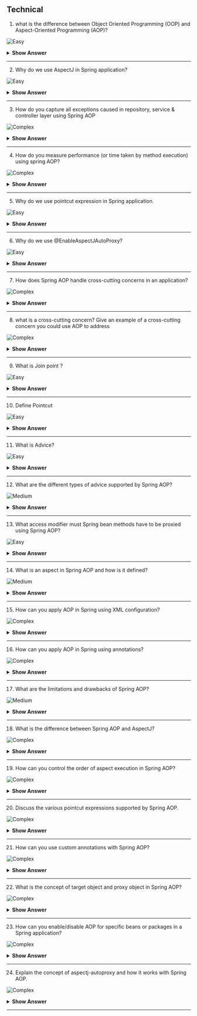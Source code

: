 ## Technical

1. what is the difference between Object Oriented Programming (OOP) and Aspect-Oriented Programming (AOP)?

![Easy](https://github.com/revaturelabs/interviewquestions/blob/dev/ComplexityTags/simple%20(2).svg)

<details> <summary> <b> Show Answer </b> </summary>

<blockquote> 
    
- Object Oriented Programming (OOP) and Aspect-Oriented Programming (AOP) are not mutually exclusive.
- AOP can be good addition to OOP.
- OOP is mainly used to model business logic whereas AOP helps to organize non-functional aspects (called cross cutting concerns) like Auditing, Logging, Transaction Management, Security etc.
- AOP helps to build methods without clogging up the business code with the cross-cutting concerns.
</blockquote> 

</details>

---
2. Why do we use AspectJ in Spring application?

![Easy](https://github.com/revaturelabs/interviewquestions/blob/dev/ComplexityTags/simple%20(2).svg)

<details> <summary> <b> Show Answer </b> </summary>

<blockquote> 
    
- Spring provides simple and powerful ways of writing custom aspects (a modularization of a concern that cuts across multiple classes) by using @AspectJ annotation style. 
- @AspectJ refers to a style of declaring aspects as regular Java classes annotated with annotations. 
- The @AspectJ style was introduced by the AspectJ project as part of the AspectJ 5 release. 
- Spring interprets the same annotations as AspectJ 5, using a library supplied by AspectJ for pointcut parsing and matching. 
- Spring seamlessly integrates Spring AOP and IoC with AspectJ, to enable all uses of AOP within a consistent Spring-based application architecture.
- The @AspectJ support can be enabled with XML- or Java-style configuration. 
- In either case, we also need to ensure that AspectJ’s `aspectjweaver.jar` library is on the class path of application (version 1.8 or later). 
- This library is available in the lib directory of an AspectJ distribution or from the Maven Central repository.
- `pom.xml` sample-
```xml
    <properties>
        <aspectJ.version>1.6.11</aspectJ.version>
    </properties>
    <dependencies>
        <!-- AspectJ -->
        <dependency>
            <groupId>org.aspectj</groupId>
            <artifactId>aspectjrt</artifactId>
            <version>${aspectJ.version}</version>
        </dependency>
        <dependency>
            <groupId>org.aspectj</groupId>
            <artifactId>aspectjweaver</artifactId>
            <version>${aspectJ.version}</version>
        </dependency>
    </dependencies>
```
</blockquote> 

</details>

---
3. How do you capture all exceptions caused in repository, service & controller layer using Spring AOP

![Complex](https://github.com/revaturelabs/interviewquestions/blob/dev/ComplexityTags/Complex%20(2).svg)

<details> <summary> <b> Show Answer </b> </summary>

<blockquote> 
    
- Exception being one of the cross-cutting concern in Spring application which can be handled using Spring AOP.
- Ensure the AspectJ dependencies are added in pom.xml file.
- Define central logging class named `LoggingAspect.java` 

```java
import java.util.Arrays;
import org.aspectj.lang.JoinPoint;
import org.aspectj.lang.ProceedingJoinPoint;
import org.aspectj.lang.annotation.AfterThrowing;
import org.aspectj.lang.annotation.Around;
import org.aspectj.lang.annotation.Aspect;
import org.aspectj.lang.annotation.Pointcut;
import org.slf4j.Logger;
import org.slf4j.LoggerFactory;
import org.springframework.stereotype.Component;

@Aspect
@Component
public class LoggingAspect {
    private final Logger log = LoggerFactory.getLogger(this.getClass());
    @Pointcut("within(@org.springframework.stereotype.Repository *)" +
        " || within(@org.springframework.stereotype.Service *)" +
        " || within(@org.springframework.web.bind.annotation.RestController *)")
    public void springBeanPointcut() {
        // Method is empty as this is just a Pointcut, the implementations are in the advice.
    }
    @Pointcut("within(com.revature.dao..*)" +
        " || within(com.revature.service..*)" +
        " || within(com.revature.controller..*)")
    public void applicationPackagePointcut() {
        // Method is empty as this is just a Pointcut, the implementations are in the advice.
    }
    //Advice that logs methods throwing exceptions.
    @AfterThrowing(pointcut = "applicationPackagePointcut() && springBeanPointcut()", throwing = "e")
    public void logAfterThrowing(JoinPoint joinPoint, Throwable e) {
        log.error("Exception in {}.{}() with cause = {}", joinPoint.getSignature().getDeclaringTypeName(),
            joinPoint.getSignature().getName(), e.getCause() != null ? e.getCause() : "NULL");
    }
}
```
- In above code, we have defined pointcut expression for DAO, Service & Controller layer.
- The `..` notation means "any package or subpackage", whereas `*` at the end of the expression after `..` means "any method in any class".
</blockquote>

</details>

---
4. How do you measure performance (or time taken by method execution) using spring AOP?

![Complex](https://github.com/revaturelabs/interviewquestions/blob/dev/ComplexityTags/Complex%20(2).svg)

<details> <summary> <b> Show Answer </b> </summary>

<blockquote> 
    
To measure the performance or time taken by method execution using Spring AOP, you can utilize the `@Around` advice provided by Spring AOP. Here's how you can do it:

1. Define an aspect class that includes the `@Around` advice:
```java
@Aspect
@Component
public class PerformanceAspect {

    @Around("execution(* com.example.myapp.service.*.*(..))")
    public Object measurePerformance(ProceedingJoinPoint joinPoint) throws Throwable {
        long startTime = System.currentTimeMillis();
        Object result = joinPoint.proceed();
        long endTime = System.currentTimeMillis();
        long executionTime = endTime - startTime;
        System.out.println("Method " + joinPoint.getSignature().getName() + " executed in " + executionTime + "ms");
        return result;
    }
}
```
In this example, the `measurePerformance` method is annotated with `@Around`, which allows you to wrap the target method's execution. The `execution(* com.example.myapp.service.*.*(..))` expression specifies the pointcut, indicating that the advice should be applied to all methods within the `com.example.myapp.service` package.

2. Enable Spring AOP in your Spring Boot application by adding `@EnableAspectJAutoProxy` annotation to your configuration class:
```java
@Configuration
@EnableAspectJAutoProxy
public class AppConfig {
    // Configuration code...
}
```

With this setup, the `measurePerformance` method will be executed around the target method, allowing you to measure the execution time. The execution time will be printed to the console for each method invocation.

Note: Make sure to include the necessary dependencies for Spring AOP in your project.


</blockquote> 

</details>

---

5. Why do we use pointcut expression in Spring application.

![Easy](https://github.com/revaturelabs/interviewquestions/blob/dev/ComplexityTags/simple%20(2).svg)

<details> <summary> <b> Show Answer </b> </summary>

<blockquote> 
    
- Pointcut is an expression language of spring AOP which is basically used to match the target methods to apply the advice.
</blockquote> 

</details>

---
6. Why do we use @EnableAspectJAutoProxy?

![Easy](https://github.com/revaturelabs/interviewquestions/blob/dev/ComplexityTags/simple%20(2).svg)

<details> <summary> <b> Show Answer </b> </summary>

<blockquote> 
    
- Enables support for handling components marked with AspectJ's @Aspect annotation. 
- This annotation is usually defined on class marked with @Configuration.
```java
 @Configuration
 @EnableAspectJAutoProxy
 public class AppConfig {
    @Bean
     public FooService fooService() {
        return new FooService();
    }
    @Bean
    public MyAspect myAspect() {
        return new MyAspect();
    }
 }
```
</blockquote> 

</details>

---

7. How does Spring AOP handle cross-cutting concerns in an application?

![Complex](https://github.com/revaturelabs/interviewquestions/blob/dev/ComplexityTags/simple%20(2).svg)

<details> <summary> <b> Show Answer </b> </summary>

<blockquote> 

- Spring AOP handles cross-cutting concerns in an application by using aspects. 
- Aspects are modules that encapsulate cross-cutting concerns, such as logging, transaction management, security, and caching. - By defining pointcuts, which specify where in the application's execution flow the cross-cutting concerns should be applied, Spring AOP intercepts method invocations and weaves the aspect's behavior into the target objects. 
- This allows for the separation of concerns and promotes modular and reusable code. 
- With Spring AOP, the cross-cutting concerns are applied declaratively, reducing the need for boilerplate code and making the codebase cleaner and more maintainable.

</blockquote>

</details>

---

8. what is a cross-cutting concern? Give an example of a cross-cutting concern you could use AOP to address

![Complex](https://github.com/revaturelabs/interviewquestions/blob/dev/ComplexityTags/simple%20(2).svg)

<details> <summary> <b> Show Answer </b> </summary>

<blockquote> 

- A cross-cutting concern is a behavior or functionality that cuts across multiple components or modules in an application. It is a concern that cannot be encapsulated within a single module or class and affects multiple parts of the application.

- An example of a cross-cutting concern is logging. Logging is a common functionality that needs to be implemented across various components of an application to capture important information such as method invocations, error messages, or performance metrics. Rather than duplicating the logging code in multiple classes or modules, we can use AOP to address this cross-cutting concern.

- With AOP, we can define an aspect that contains the logging logic, and apply it to specific join points (such as method invocations) throughout the application. This allows us to separate the logging code from the core business logic, promoting better modularity and reusability. The logging aspect can be applied to different classes or modules without modifying their original code, making it an effective approach for addressing cross-cutting concerns.

</blockquote>

</details>

---

9. What is Join point ?

![Easy](https://github.com/revaturelabs/interviewquestions/blob/dev/ComplexityTags/simple%20(2).svg)

<details> <summary> <b> Show Answer </b> </summary>

<blockquote> 

A join point in AOP represents a specific point in the execution of a program, such as the execution of a method, the handling of an exception, or the modification of a field. In AOP terminology, a join point is a point in the flow of the program where an aspect can be applied to add additional behavior.

</blockquote>

</details>

---

10. Define Pointcut

![Easy](https://github.com/revaturelabs/interviewquestions/blob/dev/ComplexityTags/simple%20(2).svg)

<details> <summary> <b> Show Answer </b> </summary>

<blockquote> 
 A pointcut in AOP defines a set of join points. It specifies the criteria or conditions that determine which join points in the program's execution should be intercepted by an aspect. In other words, a pointcut defines the specific locations or events within the program's execution where the advice (additional behavior) defined by an aspect should be applied.

</blockquote>

</details>

---

11. What is Advice?

![Easy](https://github.com/revaturelabs/interviewquestions/blob/dev/ComplexityTags/simple%20(2).svg)

<details> <summary> <b> Show Answer </b> </summary>

<blockquote> 

In AOP, advice represents the additional behavior that is applied at a join point in the program's execution. It defines the action to be taken at a particular pointcut. There are different types of advice in AOP, including "before" advice (executed before a join point), "after" advice (executed after a join point), "around" advice (wraps a join point and can control its execution), and more. Advice is the actual implementation of the cross-cutting concern and is executed when the corresponding join point is reached during program execution.

</blockquote>

</details>

---

12. What are the different types of advice supported by Spring AOP?

![Medium](https://github.com/revaturelabs/interviewquestions/blob/dev/ComplexityTags/simple%20(2).svg)

<details> <summary> <b> Show Answer </b> </summary>

<blockquote> 

In Aspect-Oriented Programming (AOP), there are several types of advice that can be applied at join points in the program's execution. The different types of advice are:

1. Before advice: This advice is executed before the join point and allows you to perform some actions or validations before the actual execution of the join point.

2. After returning advice: This advice is executed after the join point completes successfully (i.e., without throwing an exception). It allows you to perform additional actions based on the return value of the join point.

3. After throwing advice: This advice is executed after the join point throws an exception. It allows you to handle exceptions or perform error handling logic.

4. After (finally) advice: This advice is executed regardless of the outcome of the join point (whether it completes successfully or throws an exception). It is useful for performing cleanup or resource release tasks.

5. Around advice: This advice wraps around the join point and has the most powerful capabilities. It can control the execution of the join point by proceeding with or skipping the execution. It can also modify the input arguments or the return value of the join point.

These different types of advice provide flexibility in implementing cross-cutting concerns and allow you to add behavior at specific points in the program's execution.

</blockquote>

</details>

---

13. What access modifier must Spring bean methods have to be proxied using Spring AOP?

![Easy](https://github.com/revaturelabs/interviewquestions/blob/dev/ComplexityTags/simple%20(2).svg)

<details> <summary> <b> Show Answer </b> </summary>

<blockquote> 

To be proxied using Spring AOP, Spring bean methods must have either `public` or `protected` access modifiers.

</blockquote>

</details>

---

14. What is an aspect in Spring AOP and how is it defined?

![Medium](https://github.com/revaturelabs/interviewquestions/blob/dev/ComplexityTags/simple%20(2).svg)

<details> <summary> <b> Show Answer </b> </summary>

<blockquote> 

An aspect in Spring AOP is a modular unit of cross-cutting concern implementation. It is defined using a combination of pointcuts (to specify join points) and advice (to define the behavior at those join points). Aspects provide a way to modularize and separate cross-cutting concerns from the core business logic in an application.

</blockquote>

</details>

---

15. How can you apply AOP in Spring using XML configuration?

![Complex](https://github.com/revaturelabs/interviewquestions/blob/dev/ComplexityTags/simple%20(2).svg)

<details> <summary> <b> Show Answer </b> </summary>

<blockquote> 


In Spring, you can apply AOP using XML configuration by defining the aspects, pointcuts, and advice in the XML file. Here are the steps:

1. Define the aspect using the `<aop:aspect>` element in the XML configuration file.
2. Inside the `<aop:aspect>` element, define the pointcut using the `<aop:pointcut>` element. Specify the expression that matches the join points where the advice will be applied.
3. Define the advice using the `<aop:advisor>` element. Specify the advice type (such as `<aop:before>`, `<aop:after>`, etc.) and the method to be executed.
4. Associate the pointcut with the advice using the `<aop:advisor>` element inside the `<aop:aspect>` element.
5. Import the AOP schema by including the `xmlns:aop` declaration in the XML configuration file.
6. Register the aspect bean in the application context.


</blockquote>

</details>

---

16. How can you apply AOP in Spring using annotations?

![Complex](https://github.com/revaturelabs/interviewquestions/blob/dev/ComplexityTags/simple%20(2).svg)

<details> <summary> <b> Show Answer </b> </summary>

<blockquote> 

In Spring, you can apply AOP using annotations by following these steps:

1. Enable AspectJ support in your Spring configuration by adding the `<aop:aspectj-autoproxy>` element to your XML configuration file, or by using the `@EnableAspectJAutoProxy` annotation on a configuration class.
2. Create an aspect class and annotate it with the `@Aspect` annotation.
3. Define pointcut expressions using the `@Pointcut` annotation to specify where the advice should be applied.
4. Define advice methods within the aspect class and annotate them with specific annotations such as `@Before`, `@After`, `@Around`, etc., to define the type of advice and when it should be executed.
5. Optionally, use the `@Order` annotation to specify the execution order of multiple aspects.
6. Register the aspect bean in the application context.


</blockquote>

</details>

---

17. What are the limitations and drawbacks of Spring AOP?

![Medium](https://github.com/revaturelabs/interviewquestions/blob/dev/ComplexityTags/simple%20(2).svg)

<details> <summary> <b> Show Answer </b> </summary>

<blockquote> 


Spring AOP has the following limitations and drawbacks:

1. Limited to method-level interception: Spring AOP is primarily focused on intercepting method invocations. It may not support other types of join points like field access or constructor invocations.

2. Proxy-based approach: Spring AOP uses proxies to apply advice to target objects. This can introduce some performance overhead and may not work with classes that cannot be proxied, such as final classes.

3. Limited pointcut expressions: Spring AOP supports a subset of AspectJ pointcut expressions, which may not provide the same level of flexibility and expressiveness as AspectJ.

4. Runtime weaving: Spring AOP performs AOP at runtime using proxies or CGLIB. This can impact performance compared to compile-time weaving offered by tools like AspectJ.

5. Aspect ordering: Ordering multiple aspects can become complex, especially when dealing with a large number of aspects.

6. Tight coupling with Spring: Spring AOP is tightly integrated with the Spring framework and may not be suitable for projects that are not based on Spring or require AOP to work independently.


</blockquote>

</details>

---

18. What is the difference between Spring AOP and AspectJ?

 ![Complex](https://github.com/revaturelabs/interviewquestions/blob/dev/ComplexityTags/simple%20(2).svg)

<details> <summary> <b> Show Answer </b> </summary>

<blockquote> 

Spring AOP is a lightweight AOP framework provided by the Spring framework, while AspectJ is a full-featured AOP framework that can be used independently of Spring. 

The main differences between Spring AOP and AspectJ are:
1. Configuration: Spring AOP uses proxy-based AOP, where it creates dynamic proxies to apply aspects to the target objects. AspectJ, on the other hand, uses compile-time or load-time weaving to directly modify the bytecode of the target objects.
2. Feature Set: AspectJ provides a broader range of AOP features, including advanced pointcut expressions, inter-type declarations, and more powerful weaving capabilities. Spring AOP, being a subset of AspectJ, provides a simpler set of AOP features.
3. Integration: Spring AOP integrates seamlessly with the Spring framework, allowing easy configuration and usage within Spring applications. AspectJ can be used independently of Spring but requires additional configuration and setup.
4. Performance: Spring AOP, with its proxy-based approach, may introduce some runtime overhead due to the proxy creation and method invocations. AspectJ, with its bytecode modification, can achieve better performance but requires more configuration and setup.

</blockquote>

</details>

---

19. How can you control the order of aspect execution in Spring AOP?

![Complex](https://github.com/revaturelabs/interviewquestions/blob/dev/ComplexityTags/simple%20(2).svg)

<details> <summary> <b> Show Answer </b> </summary>

<blockquote> 

In Spring AOP, you can control the order of aspect execution by using the `@Order` annotation or implementing the `Ordered` interface.

1. Using `@Order` annotation: You can annotate your aspect classes with `@Order` and specify a numeric value to indicate the desired order of execution. Aspects with lower values are executed before aspects with higher values. If no `@Order` annotation is specified, the default order is `Ordered.LOWEST_PRECEDENCE`.

2. Implementing `Ordered` interface: Alternatively, you can implement the `Ordered` interface in your aspect classes and override the `getOrder()` method to provide a custom order value. The lower the return value, the higher the priority of execution.

By specifying the order of aspects, you can control the sequence in which they are applied to the target objects during runtime.

</blockquote>

</details>

---

20.  Discuss the various pointcut expressions supported by Spring AOP.
 
![Complex](https://github.com/revaturelabs/interviewquestions/blob/dev/ComplexityTags/simple%20(2).svg)

<details> <summary> <b> Show Answer </b> </summary>

<blockquote> 

In Spring AOP, various pointcut expressions can be used to define the join points where advice should be applied. Some of the commonly used pointcut expressions are:

1. `execution`: This pointcut expression matches the execution of methods. It allows you to specify the fully qualified method signature or use wildcards to match multiple methods.

2. `within`: This pointcut expression matches the execution of methods within certain types. It allows you to specify a package, class, or interface to match.

3. `args`: This pointcut expression matches the execution of methods that have specific argument types. You can specify the types of arguments to match.

4. `this`: This pointcut expression matches the execution of methods on objects that are instances of a specific type or implement a specific interface.

5. `target`: This pointcut expression matches the execution of methods on objects that are instances of a specific target class.

6. `annotation`: This pointcut expression matches the execution of methods that are annotated with a specific annotation.

These pointcut expressions can be combined using logical operators (`&&`, `||`, `!`) to create more complex pointcut expressions. By defining pointcut expressions, you can precisely specify the join points where your advice should be applied.


</blockquote>

</details>

---
21. How can you use custom annotations with Spring AOP?

![Complex](https://github.com/revaturelabs/interviewquestions/blob/dev/ComplexityTags/simple%20(2).svg)

<details> <summary> <b> Show Answer </b> </summary>

<blockquote> 

To use custom annotations with Spring AOP, you can follow these steps:

1. Create a custom annotation: Define your custom annotation using the `@interface` syntax. Specify any attributes or elements that you want to include in the annotation.

2. Annotate your target methods: Annotate the methods or classes where you want to apply the aspect with your custom annotation.

3. Define a pointcut: Create a pointcut expression that matches the execution of methods or classes annotated with your custom annotation. You can use the `@annotation` pointcut expression to match methods annotated with your custom annotation.

4. Write advice: Implement the advice logic that should be executed when the pointcut matches. This can be done using the appropriate advice types such as `@Before`, `@After`, `@Around`, etc.

5. Enable Spring AOP: Configure Spring AOP in your application context, either through XML configuration or using annotations such as `@EnableAspectJAutoProxy`.

6. Apply the aspect: Declare your aspect as a Spring bean and ensure it is picked up by the Spring AOP proxying mechanism. This can be done by annotating the aspect class with `@Aspect`.


</blockquote>

</details>

---

22. What is the concept of target object and proxy object in Spring AOP?

![Complex](https://github.com/revaturelabs/interviewquestions/blob/dev/ComplexityTags/simple%20(2).svg)

<details> <summary> <b> Show Answer </b> </summary>

<blockquote> 

In Spring AOP, the target object represents the original object that is being advised by one or more aspects. It is the object on which the advised methods are invoked. The target object is typically a Spring bean or a POJO (Plain Old Java Object).

On the other hand, the proxy object is the dynamically generated object that wraps the target object and intercepts method invocations to apply the advice. The proxy object is responsible for applying the cross-cutting concerns defined by the aspects before, after, or around the method invocations on the target object.

The proxy object implements the same interfaces as the target object, allowing it to be used in place of the target object. When a method is invoked on the proxy object, the advice associated with the method is executed before or after delegating the actual method execution to the target object.

The proxy object acts as a middle layer between the caller and the target object, allowing the aspects to intercept and modify the behavior of the target object's methods without modifying the original code of the target object.


</blockquote>

</details>

---

23. How can you enable/disable AOP for specific beans or packages in a Spring application?

![Complex](https://github.com/revaturelabs/interviewquestions/blob/dev/ComplexityTags/simple%20(2).svg)

<details> <summary> <b> Show Answer </b> </summary>

<blockquote> 

In a Spring application, you can enable or disable AOP for specific beans or packages by configuring the AOP proxy behavior through pointcut expressions and the use of the `@EnableAspectJAutoProxy` annotation.

To enable AOP for specific beans or packages, you can use the `@EnableAspectJAutoProxy` annotation at the configuration class level. This annotation enables support for handling aspects and creates AOP proxies for the beans that are eligible for advice. By default, Spring uses a default auto-proxy creator that creates JDK dynamic proxies. However, if CGLIB is available on the classpath, it uses CGLIB to create subclass-based proxies.

Once the `@EnableAspectJAutoProxy` annotation is applied, you can define your aspects using the `@Aspect` annotation and specify the pointcuts to determine which methods or classes the aspect should be applied to. Pointcut expressions allow you to define rules for matching specific methods or classes based on their name, package, annotations, or other criteria.

If you want to disable AOP for specific beans or packages, you can exclude them from being processed by the auto-proxy creator. This can be done by using the `exclude` attribute of the `@EnableAspectJAutoProxy` annotation and specifying the specific beans or packages that should be excluded.

By enabling or disabling AOP for specific beans or packages, you have fine-grained control over which parts of your application are advised by aspects and which parts are not, allowing you to selectively apply AOP based on your requirements.

</blockquote>

</details>

---

24. Explain the concept of aspectj-autoproxy and how it works with Spring AOP.

![Complex](https://github.com/revaturelabs/interviewquestions/blob/dev/ComplexityTags/simple%20(2).svg)

<details> <summary> <b> Show Answer </b> </summary>

<blockquote> 

The concept of `aspectj-autoproxy` in Spring AOP refers to the automatic proxying of beans using AspectJ-style aspects. It allows you to apply aspect-oriented programming (AOP) concepts and features, such as advice and pointcuts, to Spring beans.

When `aspectj-autoproxy` is enabled, Spring AOP creates proxies for beans that have been annotated with `@Aspect` or have been declared as advice beans. These proxies intercept method invocations on the target beans and apply the specified advice based on the defined pointcut expressions.

Under the hood, Spring AOP uses either JDK dynamic proxies or CGLIB proxies to create the proxies. The choice between the proxying mechanisms depends on whether the target bean implements interfaces or not. If the target bean implements at least one interface, JDK dynamic proxies are used. Otherwise, CGLIB proxies are used, which subclass the target bean.

The `aspectj-autoproxy` mechanism integrates the powerful features of AspectJ with the Spring IoC container, allowing you to leverage AspectJ-style syntax and expressions for defining aspects, pointcuts, and advice. This provides a more advanced and flexible AOP solution within the Spring framework.

By enabling `aspectj-autoproxy`, you can easily apply aspects to your Spring beans, intercept method invocations, and apply cross-cutting concerns in a declarative and configurable manner, enhancing the modularity and maintainability of your application.

</blockquote>

</details>

---
